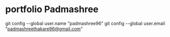 # portfolio Padmashree
git config --global user.name "padmashree96"
git config --global user.email "padmashreethakare96@gmail.com"
